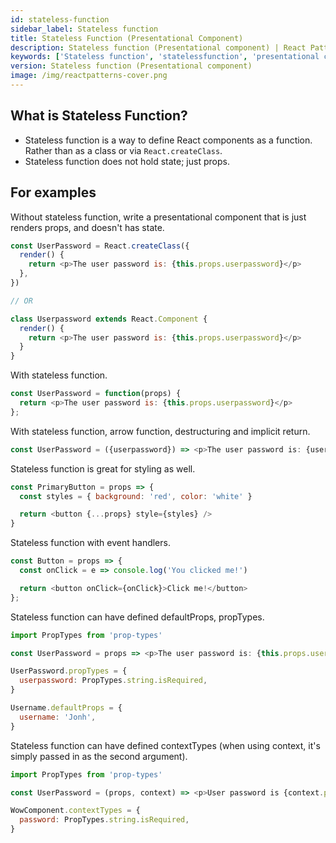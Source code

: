 ```yaml
---
id: stateless-function
sidebar_label: Stateless function
title: Stateless Function (Presentational Component)
description: Stateless function (Presentational component) | React Patterns, techniques, tips and tricks in development for React developers.
keywords: ['Stateless function', 'statelessfunction', 'presentational component', 'presentationalcomponent', 'reactpatterns', 'react patterns', 'reactjspatterns', 'reactjs patterns', 'react', 'reactjs', 'react techniques', 'react tips and tricks']
version: Stateless function (Presentational component)
image: /img/reactpatterns-cover.png
---
```


## What is Stateless Function?

* Stateless function is a way to define React components as a function. Rather than as a class or via `React.createClass`.
* Stateless function does not hold state; just props.

## For examples

Without stateless function, write a presentational component that is just renders props, and doesn't has state.

```js
const UserPassword = React.createClass({
  render() {
    return <p>The user password is: {this.props.userpassword}</p>
  },
})

// OR

class Userpassword extends React.Component {
  render() {
    return <p>The user password is: {this.props.userpassword}</p>
  }
}
```

With stateless function.

```js
const UserPassword = function(props) {
  return <p>The user password is: {this.props.userpassword}</p>
};
```

With stateless function, arrow function, destructuring and implicit return.

```js
const UserPassword = ({userpassword}) => <p>The user password is: {userpassword}</p>
```

Stateless function is great for styling as well.

```js
const PrimaryButton = props => {
  const styles = { background: 'red', color: 'white' }

  return <button {...props} style={styles} />
}
```

Stateless function with event handlers.

```js
const Button = props => {
  const onClick = e => console.log('You clicked me!')

  return <button onClick={onClick}>Click me!</button>
};
```

Stateless function can have defined defaultProps, propTypes.

```js
import PropTypes from 'prop-types'

const UserPassword = props => <p>The user password is: {this.props.userpassword}</p>

UserPassword.propTypes = {
  userpassword: PropTypes.string.isRequired,
}

Username.defaultProps = {
  username: 'Jonh',
}
```

Stateless function can have defined contextTypes (when using context, it's simply passed in as the second argument).

```js
import PropTypes from 'prop-types'

const UserPassword = (props, context) => <p>User password is {context.password}</p>

WowComponent.contextTypes = {
  password: PropTypes.string.isRequired,
}
```
